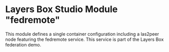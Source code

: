 Layers Box Studio Module "fedremote"
==

This module defines a single container configuration including a las2peer node featuring the fedremote service. This service is part of the Layers Box federation demo.